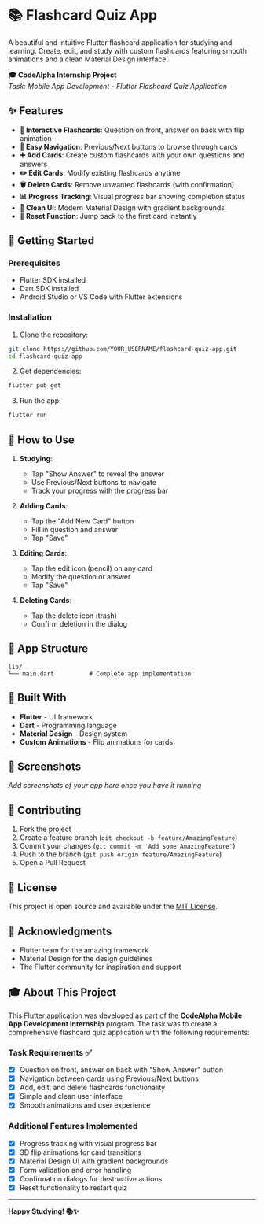 # 📚 Flashcard Quiz App

A beautiful and intuitive Flutter flashcard application for studying and learning. Create, edit, and study with custom flashcards featuring smooth animations and a clean Material Design interface.

**🎓 CodeAlpha Internship Project**  
*Task: Mobile App Development - Flutter Flashcard Quiz Application*

## ✨ Features

- **📱 Interactive Flashcards**: Question on front, answer on back with flip animation
- **🔄 Easy Navigation**: Previous/Next buttons to browse through cards
- **➕ Add Cards**: Create custom flashcards with your own questions and answers
- **✏️ Edit Cards**: Modify existing flashcards anytime
- **🗑️ Delete Cards**: Remove unwanted flashcards (with confirmation)
- **📊 Progress Tracking**: Visual progress bar showing completion status
- **🎨 Clean UI**: Modern Material Design with gradient backgrounds
- **🔄 Reset Function**: Jump back to the first card instantly

## 🚀 Getting Started

### Prerequisites
- Flutter SDK installed
- Dart SDK installed
- Android Studio or VS Code with Flutter extensions

### Installation

1. Clone the repository:
```bash
git clone https://github.com/YOUR_USERNAME/flashcard-quiz-app.git
cd flashcard-quiz-app
```

2. Get dependencies:
```bash
flutter pub get
```

3. Run the app:
```bash
flutter run
```

## 📱 How to Use

1. **Studying**: 
   - Tap "Show Answer" to reveal the answer
   - Use Previous/Next buttons to navigate
   - Track your progress with the progress bar

2. **Adding Cards**:
   - Tap the "Add New Card" button
   - Fill in question and answer
   - Tap "Save"

3. **Editing Cards**:
   - Tap the edit icon (pencil) on any card
   - Modify the question or answer
   - Tap "Save"

4. **Deleting Cards**:
   - Tap the delete icon (trash) 
   - Confirm deletion in the dialog

## 🎯 App Structure

```
lib/
└── main.dart          # Complete app implementation
```

## 🔧 Built With

- **Flutter** - UI framework
- **Dart** - Programming language
- **Material Design** - Design system
- **Custom Animations** - Flip animations for cards

## 📸 Screenshots

*Add screenshots of your app here once you have it running*

## 🤝 Contributing

1. Fork the project
2. Create a feature branch (`git checkout -b feature/AmazingFeature`)
3. Commit your changes (`git commit -m 'Add some AmazingFeature'`)
4. Push to the branch (`git push origin feature/AmazingFeature`)
5. Open a Pull Request

## 📝 License

This project is open source and available under the [MIT License](LICENSE).

## 🙏 Acknowledgments

- Flutter team for the amazing framework
- Material Design for the design guidelines
- The Flutter community for inspiration and support

## 🎓 About This Project

This Flutter application was developed as part of the **CodeAlpha Mobile App Development Internship** program. The task was to create a comprehensive flashcard quiz application with the following requirements:

### Task Requirements ✅
- [x] Question on front, answer on back with "Show Answer" button
- [x] Navigation between cards using Previous/Next buttons  
- [x] Add, edit, and delete flashcards functionality
- [x] Simple and clean user interface
- [x] Smooth animations and user experience

### Additional Features Implemented
- [x] Progress tracking with visual progress bar
- [x] 3D flip animations for card transitions
- [x] Material Design UI with gradient backgrounds
- [x] Form validation and error handling
- [x] Confirmation dialogs for destructive actions
- [x] Reset functionality to restart quiz

---

**Happy Studying! 📚✨**

